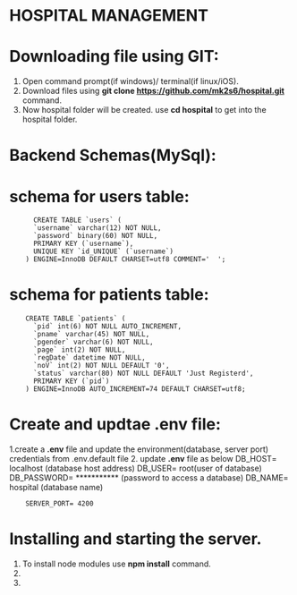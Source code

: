 # HOSPITAL MANAGEMENT

# Downloading file using GIT:
1. Open command prompt(if windows)/ terminal(if linux/iOS).
2. Download files using **git clone https://github.com/mk2s6/hospital.git** command.
3. Now hospital folder will be created. use **cd hospital** to get into the hospital folder.

# Backend Schemas(MySql): 
# schema for users table:
          CREATE TABLE `users` (
          `username` varchar(12) NOT NULL,
          `password` binary(60) NOT NULL,
          PRIMARY KEY (`username`),
          UNIQUE KEY `id_UNIQUE` (`username`)
        ) ENGINE=InnoDB DEFAULT CHARSET=utf8 COMMENT='	';
# schema for patients table:
        CREATE TABLE `patients` (
          `pid` int(6) NOT NULL AUTO_INCREMENT,
          `pname` varchar(45) NOT NULL,
          `pgender` varchar(6) NOT NULL,
          `page` int(2) NOT NULL,
          `regDate` datetime NOT NULL,
          `noV` int(2) NOT NULL DEFAULT '0',
          `status` varchar(80) NOT NULL DEFAULT 'Just Registerd',
          PRIMARY KEY (`pid`)
        ) ENGINE=InnoDB AUTO_INCREMENT=74 DEFAULT CHARSET=utf8;
# Create and updtae **.env** file:
1.create a **.env** file and update the environment(database, server port) credentials from .env.default file
2. update **.env** file as below
		DB_HOST= localhost (database host address)
		DB_USER= root(user of database)
		DB_PASSWORD= *********** (password to access a database)
		DB_NAME= hospital (database name)

		SERVER_PORT= 4200
		
		
		
		
# Installing and starting the server.
1. To install node modules use **npm install** command.
2.
2. 
